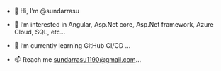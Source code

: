 - 👋 Hi, I’m @sundarrasu
- 👀 I’m interested in Angular, Asp.Net core, Asp.Net framework, Azure Cloud, SQL, etc...
- 🌱 I’m currently learning GitHub CI/CD ...

- 📫 Reach me sundarrasu1190@gmail.com...

<!---
sundarrasu1190/sundarrasu1190 is a ✨ special ✨ repository because its `README.md` (this file) appears on your GitHub profile.
You can click the Preview link to take a look at your changes.
--->
